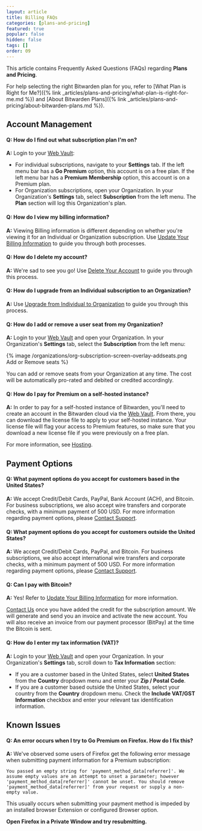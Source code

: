 ```yaml
---
layout: article
title: Billing FAQs
categories: [plans-and-pricing]
featured: true
popular: false
hidden: false
tags: []
order: 09
---
```


This article contains Frequently Asked Questions (FAQs) regarding **Plans and Pricing**.

For help selecting the right Bitwarden plan for you, refer to [What Plan is Right for Me?]({% link _articles/plans-and-pricing/what-plan-is-right-for-me.md %}) and [About Bitwarden Plans]({% link _articles/plans-and-pricing/about-bitwarden-plans.md %}).

## Account Management

#### Q: How do I find out what subscription plan I'm on?

**A:** Login to your [Web Vault](https://vault.bitwarden.com):

- For individual subscriptions, navigate to your **Settings** tab. If the left menu bar has a **Go Premium** option, this account is on a free plan. If the left menu bar has a **Premium Membership** option, this account is on a Premium plan.
- For Organization subscriptions, open your Organization. In your Organization's **Settings** tab, select **Subscription** from the left menu. The **Plan** section will log this Organization's plan.

#### Q: How do I view my billing information?

**A:** Viewing Billing information is different depending on whether you're viewing it for an Individual or Organization subscription. Use [Update Your Billing Information](https://bitwarden.com/help/article/update-billing-info/) to guide you through both processes.

#### Q: How do I delete my account?

**A:** We're sad to see you go! Use [Delete Your Account](https://help.bitwarden.com/article/delete-your-account/) to guide you through this process.

#### Q: How do I upgrade from an Individual subscription to an Organization?

**A:** Use [Upgrade from Individual to Organization](https://bitwarden.com/help/article/upgrade-from-individual-to-org/) to guide you through this process.

#### Q: How do I add or remove a user seat from my Organization?

**A:** Login to your [Web Vault](https://vault.bitwarden.com) and open your Organization. In your Organization's **Settings** tab, select the **Subscription** from the left menu:

{% image /organizations/org-subscription-screen-overlay-addseats.png Add or Remove seats %}

You can add or remove seats from your Organization at any time. The cost will be automatically pro-rated and debited or credited accordingly.

#### Q: How do I pay for Premium on a self-hosted instance?

**A:** In order to pay for a self-hosted instance of Bitwarden, you'll need to create an account in the Bitwarden cloud via the [Web Vault](https://vault.bitwarden.com). From there, you can download the license file to apply to your self-hosted instance. Your license file will flag your access to Premium features, so make sure that you download a new license file if you were previously on a free plan.

For more information, see [Hosting](https://bitwarden.com/help/hosting).

## Payment Options

#### Q: What payment options do you accept for customers based in the United States?

**A:** We accept Credit/Debit Cards, PayPal, Bank Account (ACH), and Bitcoin. For business subscriptions, we also accept wire transfers and corporate checks, with a minimum payment of 500 USD. For more information regarding payment options, please [Contact Support](https://bitwarden.com/contact/).

#### Q: What payment options do you accept for customers outside the United States?

**A:** We accept Credit/Debit Cards, PayPal, and Bitcoin. For business subscriptions, we also accept international wire transfers and corporate checks, with a minimum payment of 500 USD. For more information regarding payment options, please [Contact Support](https://bitwarden.com/contact/).

#### Q: Can I pay with Bitcoin?

**A:** Yes! Refer to [Update Your Billing Information](https://bitwarden.com/help/article/update-billing-info/) for more information.

[Contact Us](https://bitwarden.com/contact/) once you have added the credit for the subscription amount. We will generate and send you an invoice and activate the new account. You will also receive an invoice from our payment processor (BitPay) at the time the Bitcoin is sent.

#### Q: How do I enter my tax information (VAT)?

**A:** Login to your [Web Vault](https://vault.bitwarden.com) and open your Organization. In your Organization's **Settings** tab, scroll down to **Tax Information** section:

- If you are a customer based in the United States, select **United States** from the **Country** dropdown menu and enter your **Zip / Postal Code**.
- If you are a customer based outside the United States, select your country from the **Country** dropdown menu. Check the **Include VAT/GST Information** checkbox and enter your relevant tax identification information.

## Known Issues

#### Q: An error occurs when I try to Go Premium on Firefox. How do I fix this?

**A:** We've observed some users of Firefox get the following error message when submitting payment information for a Premium subscription:

`You passed an empty string for 'payment_method_data[referrer]'. We assume empty values are an attempt to unset a parameter; however 'payment_method_data[referrer]' cannot be unset. You should remove 'payment_method_data[referrer]' from your request or supply a non-empty value.`

This usually occurs when submitting your payment method is impeded by an installed browser Extension or configured Browser option.

**Open Firefox in a Private Window and try resubmitting.**
